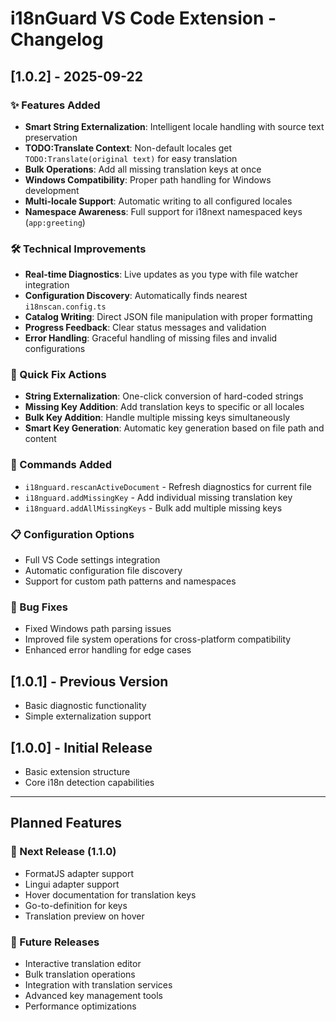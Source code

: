 # i18nGuard VS Code Extension - Changelog

## [1.0.2] - 2025-09-22

### ✨ Features Added
- **Smart String Externalization**: Intelligent locale handling with source text preservation
- **TODO:Translate Context**: Non-default locales get `TODO:Translate(original text)` for easy translation
- **Bulk Operations**: Add all missing translation keys at once
- **Windows Compatibility**: Proper path handling for Windows development
- **Multi-locale Support**: Automatic writing to all configured locales
- **Namespace Awareness**: Full support for i18next namespaced keys (`app:greeting`)

### 🛠️ Technical Improvements
- **Real-time Diagnostics**: Live updates as you type with file watcher integration
- **Configuration Discovery**: Automatically finds nearest `i18nscan.config.ts`
- **Catalog Writing**: Direct JSON file manipulation with proper formatting
- **Progress Feedback**: Clear status messages and validation
- **Error Handling**: Graceful handling of missing files and invalid configurations

### 🚀 Quick Fix Actions
- **String Externalization**: One-click conversion of hard-coded strings
- **Missing Key Addition**: Add translation keys to specific or all locales
- **Bulk Key Addition**: Handle multiple missing keys simultaneously
- **Smart Key Generation**: Automatic key generation based on file path and content

### 🔧 Commands Added
- `i18nguard.rescanActiveDocument` - Refresh diagnostics for current file
- `i18nguard.addMissingKey` - Add individual missing translation key
- `i18nguard.addAllMissingKeys` - Bulk add multiple missing keys

### 📋 Configuration Options
- Full VS Code settings integration
- Automatic configuration file discovery
- Support for custom path patterns and namespaces

### 🐛 Bug Fixes
- Fixed Windows path parsing issues
- Improved file system operations for cross-platform compatibility
- Enhanced error handling for edge cases

## [1.0.1] - Previous Version
- Basic diagnostic functionality
- Simple externalization support

## [1.0.0] - Initial Release
- Basic extension structure
- Core i18n detection capabilities

---

## Planned Features

### 🚧 Next Release (1.1.0)
- FormatJS adapter support
- Lingui adapter support
- Hover documentation for translation keys
- Go-to-definition for keys
- Translation preview on hover

### 🔮 Future Releases
- Interactive translation editor
- Bulk translation operations
- Integration with translation services
- Advanced key management tools
- Performance optimizations